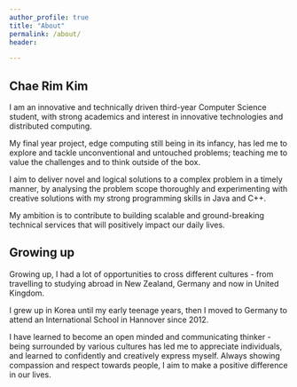 ```yaml
---
author_profile: true
title: "About"
permalink: /about/
header:

---
```


## Chae Rim Kim
I am an innovative and technically driven third-year Computer Science student, with strong academics and interest in innovative technologies and distributed computing.

My final year project, edge computing still being in its infancy, has led me to explore and tackle unconventional and untouched problems; teaching me to value the challenges and to think outside of the box.

I aim to deliver novel and logical solutions to a complex problem in a timely manner, by analysing the problem scope thoroughly and experimenting with creative solutions with my strong programming skills in Java and C++.

My ambition is to contribute to building scalable and ground-breaking technical services that will positively impact our daily lives.

## Growing up

Growing up, I had a lot of opportunities to cross different cultures - from travelling to studying abroad in New Zealand, Germany and now in United Kingdom.

I grew up in Korea until my early teenage years, then I moved to Germany to attend an International School in Hannover since 2012.

 I have learned to become an open minded and communicating thinker - being surrounded by various cultures has led me to appreciate individuals, and learned to confidently and creatively express myself. Always showing compassion and respect towards people, I aim to make a positive difference in our lives.
